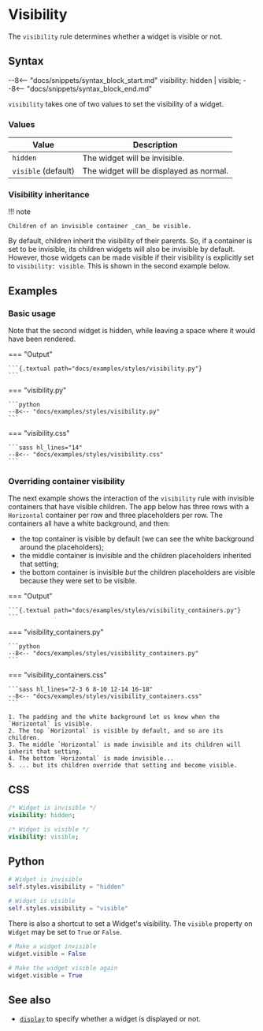 # Visibility

The `visibility` rule determines whether a widget is visible or not.

## Syntax

--8<-- "docs/snippets/syntax_block_start.md"
visibility: hidden | visible;
--8<-- "docs/snippets/syntax_block_end.md"

`visibility` takes one of two values to set the visibility of a widget.

### Values

| Value               | Description                             |
|---------------------|-----------------------------------------|
| `hidden`            | The widget will be invisible.           |
| `visible` (default) | The widget will be displayed as normal. |

### Visibility inheritance

!!! note

    Children of an invisible container _can_ be visible.

By default, children inherit the visibility of their parents.
So, if a container is set to be invisible, its children widgets will also be invisible by default.
However, those widgets can be made visible if their visibility is explicitly set to `visibility: visible`.
This is shown in the second example below.

## Examples

### Basic usage

Note that the second widget is hidden, while leaving a space where it would have been rendered.

=== "Output"

    ```{.textual path="docs/examples/styles/visibility.py"}
    ```

=== "visibility.py"

    ```python
    --8<-- "docs/examples/styles/visibility.py"
    ```

=== "visibility.css"

    ```sass hl_lines="14"
    --8<-- "docs/examples/styles/visibility.css"
    ```

### Overriding container visibility

The next example shows the interaction of the `visibility` rule with invisible containers that have visible children.
The app below has three rows with a `Horizontal` container per row and three placeholders per row.
The containers all have a white background, and then:

 - the top container is visible by default (we can see the white background around the placeholders);
 - the middle container is invisible and the children placeholders inherited that setting;
 - the bottom container is invisible _but_ the children placeholders are visible because they were set to be visible.

=== "Output"

    ```{.textual path="docs/examples/styles/visibility_containers.py"}
    ```

=== "visibility_containers.py"

    ```python
    --8<-- "docs/examples/styles/visibility_containers.py"
    ```

=== "visibility_containers.css"

    ```sass hl_lines="2-3 6 8-10 12-14 16-18"
    --8<-- "docs/examples/styles/visibility_containers.css"
    ```

    1. The padding and the white background let us know when the `Horizontal` is visible.
    2. The top `Horizontal` is visible by default, and so are its children.
    3. The middle `Horizontal` is made invisible and its children will inherit that setting.
    4. The bottom `Horizontal` is made invisible...
    5. ... but its children override that setting and become visible.

## CSS

```sass
/* Widget is invisible */
visibility: hidden;

/* Widget is visible */
visibility: visible;
```

## Python

```python
# Widget is invisible
self.styles.visibility = "hidden"

# Widget is visible
self.styles.visibility = "visible"
```

There is also a shortcut to set a Widget's visibility. The `visible` property on `Widget` may be set to `True` or `False`.

```python
# Make a widget invisible
widget.visible = False

# Make the widget visible again
widget.visible = True
```

## See also

 - [`display`](./display.md) to specify whether a widget is displayed or not.
